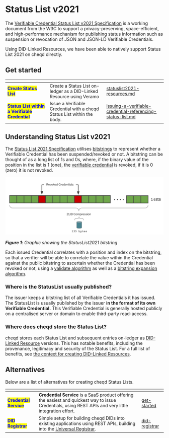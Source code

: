# Status List v2021

The [Verifiable Credential Status List v2021 Specification](https://w3c-ccg.github.io/vc-status-list-2021/#conceptual-framework) is a working document from the W3C to support a privacy-preserving, space-efficient, and high-performance mechanism for publishing status information such as suspension or revocation of JSON and JSON-LD Verifiable Credentials.

Using DID-Linked Resources, we have been able to natively support Status List 2021 on cheqd directly.

## Get started

<table data-view="cards"><thead><tr><th></th><th></th><th data-hidden data-card-target data-type="content-ref"></th></tr></thead><tbody><tr><td><mark style="color:blue;"><strong>Create Status List</strong></mark></td><td>Create a Status List on-ledger as a DID-Linked Resource using Veramo</td><td><a href="statuslist2021-resources.md">statuslist2021-resources.md</a></td></tr><tr><td><mark style="color:blue;"><strong>Status List within a Verifiable Credential</strong></mark></td><td>Issue a Verifiable Credential with a cheqd Status List within the body.</td><td><a href="issuing-a-verifiable-credential-referencing-status-list.md">issuing-a-verifiable-credential-referencing-status-list.md</a></td></tr></tbody></table>

## Understanding Status List v2021

The [Status List 2021 Specification](https://w3c-ccg.github.io/vc-status-list-2021/) utilises [bitstrings](https://w3c-ccg.github.io/vc-status-list-2021/#conceptual-framework) to represent whether a Verifiable Credential has been suspended/revoked or not. A bitstring can be thought of as a long list of 1s and 0s, where, if the binary value of the position in the list is 1 (one), the [verifiable credential](https://w3c-ccg.github.io/vc-status-list-2021/#dfn-verifiable-credentials) is revoked, if it is 0 (zero) it is not revoked.

![Graphic showing the StatusList2021 bitstring](<../../../.gitbook/assets/StatusList21 Bitstring.png>)

_**Figure 1**: Graphic showing the StatusList2021 bitstring_

Each issued Credential correlates with a position and index on the bitstring, so that a verifier will be able to correlate the value within the Credential against the public bitstring to ascertain whether the Credential has been revoked or not, using a [validate algorithm](https://w3c-ccg.github.io/vc-status-list-2021/#validate-algorithm) as well as a [bitstring expansion algorithm](https://w3c-ccg.github.io/vc-status-list-2021/#bitstring-expansion-algorithm).

### Where is the StatusList usually published?

The issuer keeps a bitstring list of all Verifiable Credentials it has issued. The StatusList is usually published by the issuer **in the format of its own Verifiable Credential.** This Verifiable Credential is generally hosted publicly on a centralised server or domain to enable third-party read-access.

### Where does cheqd store the Status List?

cheqd stores each Status List and subsequent entries on-ledger as [DID-Linked Resource](../../../architecture/adr-list/adr-002-did-linked-resources.md) versions. This has notable benefits, including the provenance, legitimacy and security of the Status List. For a full list of benefits, see [the context for creating DID-Linked Resources](../../../credential-service/did-linked-resources/understanding-dlrs/context.md).

## Alternatives

Below are a list of alternatives for creating cheqd Status Lists.

<table data-card-size="large" data-view="cards"><thead><tr><th></th><th></th><th data-hidden data-card-target data-type="content-ref"></th></tr></thead><tbody><tr><td><mark style="color:blue;"><strong>Credential Service</strong></mark></td><td><strong>Credential Service</strong> is a SaaS product offering the easiest and quickest way to issue Credentials, using REST APIs and very little integration effort.</td><td><a href="../../../getting-started/get-started/">get-started</a></td></tr><tr><td><mark style="color:blue;"><strong>DID Registrar</strong></mark></td><td>Simple setup for building cheqd DIDs into existing applications using REST APIs, building into the <a href="https://uniregistrar.io/">Universal Registrar</a>.</td><td><a href="../../../advanced/did-registrar/">did-registrar</a></td></tr></tbody></table>
